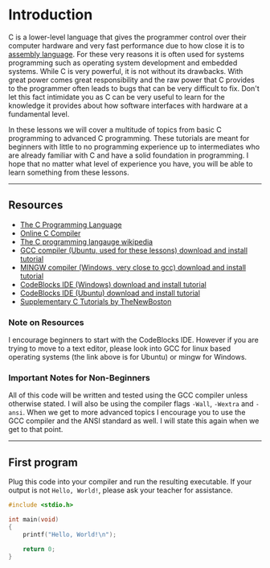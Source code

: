 # Introduction

C is a lower-level language that gives the programmer control over their computer hardware and very fast performance due to how close it is to [assembly language](https://en.wikipedia.org/wiki/Assembly_language). For these very reasons it is often used for systems programming such as operating system development and embedded systems. While C is very powerful, it is not without its drawbacks. With great power comes great responsibility and the raw power that C provides to the programmer often leads to bugs that can be very difficult to fix. Don't let this fact intimidate you as C can be very useful to learn for the knowledge it provides about how software interfaces with hardware at a fundamental level.

In these lessons we will cover a multitude of topics from basic C programming to advanced C programming. These tutorials are meant for beginners with little to no programming experience up to intermediates who are already familiar with C and have a solid foundation in programming. I hope that no matter what level of experience you have, you will be able to learn something from these lessons.

---

## Resources

* [The C Programming Language](http://cslabcms.nju.edu.cn/problem_solving/images/c/cc/The_C_Programming_Language_%282nd_Edition_Ritchie_Kernighan%29.pdf)
* [Online C Compiler](https://www.onlinegdb.com/online_c_compiler)
* [The C programming langauge wikipedia](https://en.wikipedia.org/wiki/C_(programming_language))
* [GCC compiler (Ubuntu, used for these lessons) download and install tutorial](https://www.youtube.com/watch?v=oLjN6jAg-sY&ab_channel=ProgrammingKnowledge2)
* [MINGW compiler (Windows, very close to gcc) download and install tutorial](https://www.youtube.com/watch?v=WWTocqPrzMk&ab_channel=GeekyScript)
* [CodeBlocks IDE (Windows) download and install tutorial](https://www.youtube.com/watch?v=GWJqsmitR2I&ab_channel=LearningLad)
* [CodeBlocks IDE (Ubuntu) download and install tutorial](https://www.youtube.com/watch?v=fixgxDb6wK0&ab_channel=KrishnaOjha)
* [Supplementary C Tutorials by TheNewBoston](https://www.youtube.com/watch?v=2NWeucMKrLI&list=PL6gx4Cwl9DGAKIXv8Yr6nhGJ9Vlcjyymq&ab_channel=thenewboston)

### Note on Resources

I encourage beginners to start with the CodeBlocks IDE. However if you are trying to move to a text editor, please look into GCC for linux based operating systems (the link above is for Ubuntu) or mingw for Windows.

### Important Notes for Non-Beginners

All of this code will be written and tested using the GCC compiler unless otherwise stated. I will also be using the compiler flags `-Wall`, `-Wextra` and `-ansi`. When we get to more advanced topics I encourage you to use the GCC compiler and the ANSI standard as well. I will state this again when we get to that point.

---

## First program

Plug this code into your compiler and run the resulting executable. If your output is not `Hello, World!`, please ask your teacher for assistance.

```c
#include <stdio.h>

int main(void)
{
    printf("Hello, World!\n");

    return 0;
}

```
